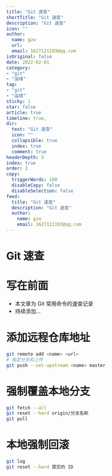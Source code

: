 ```yaml
---
title: "Git 速查"
shortTitle: "Git 速查"
description: "Git 速查"
icon: ""
author: 
  name: gzw
  url: 
  email: 1627121193@qq.com
isOriginal: false
date: 2022-02-01
category: 
- "git"
- "运维"
tag:
- "git"
- "运维"
sticky: 1
star: false
article: true
timeline: true,
dir:
  text: "Git 速查"
  icon: ""
  collapsible: true
  index: true
  comment: true
headerDepth: 3
index: true
order: 2
copy:
  triggerWords: 100
  disableCopy: false
  disableSelection: false
feed:
  title: "Git 速查"
  description: "Git 速查"
  author:
    name: gzw
    email: 1627121193@qq.com
---
```



# Git 速查

# 写在前面

- 本文章为 Git 常用命令的速查记录
- 持续添加...



# 添加远程仓库地址
```bash
git remote add <name> <url>
# 指定分支和上传
git push --set-upstream <name> master
```



# 强制覆盖本地分支

```bash
git fetch --all  
git reset --hard origin/分支名称
git pull
```



# 本地强制回滚

```bash
git log
git reset --hard 提交的 ID
```

